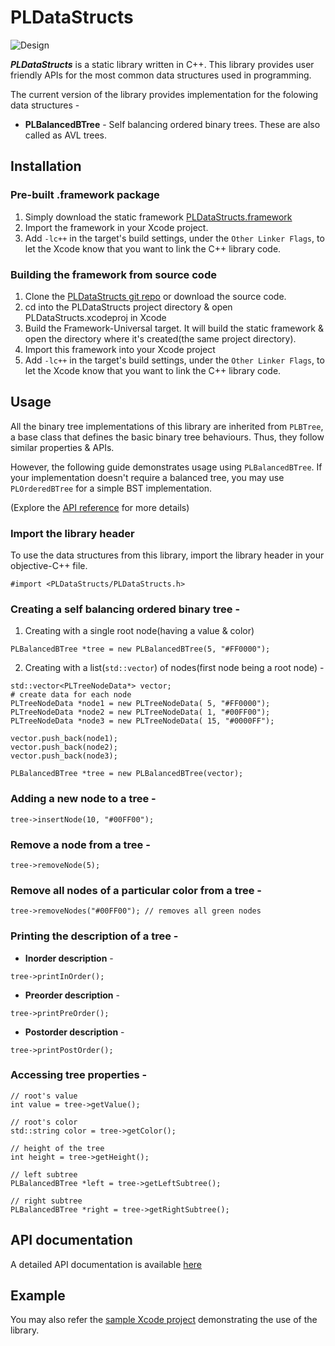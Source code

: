 # PLDataStructs
![Design](http://www.plantuml.com/plantuml/png/xPB1Jy8m5CRFxgzeuCA699uND0GuQ39r4SEzRe-nM5hIlYqcwl_ksb2OtPZZxh93q-_tjQ_lUpE5L6AnOzwU9kyq0pA8eoL5ka9P9AZ8eqWB1WCoN9gFV7fN2QDAaJYQlqg0QeFORsWtdqGA9912O8iuQa1wvNidT7n4SuwafAo0Qw8m3KE5CkSPIGGJqgyRCi2rvaP-M7aSPQ7nIgaTuH3ta6TRR3L7iC5LyOQw7F_s9ZoK5ZZOYpxWBoxd2gH-RlVBjBqKULgtIjY94dvRkparwdNmlfBnWJ_B57IFMkLOGhSk5BO2tzvfN0m0QMDgnexMFtJ7P-0I4XHo6aTsnFGma-2ESDsIjL7zheX3fzBke3lfld7t2_l2g0rkuTP0vfHHdhGbuehz8t6D_vbSc8bjaPk74Upjfd7hPkbR-5Wq8ZbMMzzirEOwjg1xUgO64Z3Od1UbjThdLVy18DEloSIT4bSqwRcQCDBn5g-sRcWpu6cnOpy0)

***PLDataStructs*** is a static library written in C++. This library provides user friendly APIs for the most common data structures used in programming.

The current version of the library provides implementation for the folowing data structures -
- **PLBalancedBTree** - Self balancing ordered binary trees. These are also called as AVL trees.


## Installation

### Pre-built .framework package
1. Simply download the static framework [PLDataStructs.framework](https://github.com/Pritesh-Lad/PLDataStructs/releases/download/v1.0.0/PLDataStructs_framework.zip) 
2. Import the framework in your Xcode project.
3. Add `-lc++` in the target's build settings, under the `Other Linker Flags`, to let the Xcode know that you want to link the C++ library code.  

### Building the framework from source code
1. Clone the [PLDataStructs git repo](https://github.com/Pritesh-Lad/PLDataStructs.git) or download the source code.
2. cd into the PLDataStructs project directory & open PLDataStructs.xcodeproj in Xcode
3. Build the Framework-Universal target. It will build the static framework & open the directory where it's created(the same project directory).
4. Import this framework into your Xcode project
5. Add `-lc++` in the target's build settings, under the `Other Linker Flags`, to let the Xcode know that you want to link the C++ library code.

## Usage

All the binary tree implementations of this library are inherited from `PLBTree`, a base class that defines the basic binary tree behaviours. Thus, they follow similar properties & APIs.

However, the following guide demonstrates usage using `PLBalancedBTree`. If your implementation doesn't require a balanced tree, you may use `PLOrderedBTree` for a simple BST implementation.

(Explore the [API reference](https://pritesh-lad.github.io/PLDataStructs/) for more details)

### Import the library header
To use the data structures from this library, import the library header in your objective-C++ file.
```
#import <PLDataStructs/PLDataStructs.h>
```

### Creating a self balancing ordered binary tree -

1. Creating with a single root node(having a value & color)
```
PLBalancedBTree *tree = new PLBalancedBTree(5, "#FF0000");
```

2. Creating with a list(`std::vector`) of nodes(first node being a root node) -
```
std::vector<PLTreeNodeData*> vector; 
# create data for each node
PLTreeNodeData *node1 = new PLTreeNodeData( 5, "#FF0000");
PLTreeNodeData *node2 = new PLTreeNodeData( 1, "#00FF00");
PLTreeNodeData *node3 = new PLTreeNodeData( 15, "#0000FF");

vector.push_back(node1); 
vector.push_back(node2); 
vector.push_back(node3); 

PLBalancedBTree *tree = new PLBalancedBTree(vector);
```

### Adding a new node to a tree -
```
tree->insertNode(10, "#00FF00");
```

### Remove a node from a tree -
```
tree->removeNode(5);
```

### Remove all nodes of a particular color from a tree -
```
tree->removeNodes("#00FF00"); // removes all green nodes
```

### Printing the description of a tree -

- **Inorder description** -
```
tree->printInOrder();
```

- **Preorder description** -
```
tree->printPreOrder();
```

- **Postorder description** -
```
tree->printPostOrder();
```

### Accessing tree properties -
```
// root's value
int value = tree->getValue();

// root's color
std::string color = tree->getColor();

// height of the tree
int height = tree->getHeight();

// left subtree
PLBalancedBTree *left = tree->getLeftSubtree();

// right subtree
PLBalancedBTree *right = tree->getRightSubtree();
```

## API documentation
A detailed API documentation is available [here](https://pritesh-lad.github.io/PLDataStructs/annotated.html)

## Example
You may also refer the [sample Xcode project](https://github.com/Pritesh-Lad/PLDataStructs/tree/master/Example) demonstrating the use of the library.
